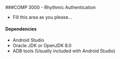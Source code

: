 ###COMP 3000 - Rhythmic Authentication

- Fill this area as you please...

#### Dependencies
 - Android Studio
 - Oracle JDK or OpenJDK 8.0
 - ADB tools (Usually included with Android Studio)
